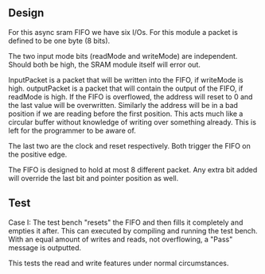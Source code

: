 ## Design ##

For this async sram FIFO we have six I/Os. For this module a packet is defined
to be one byte (8 bits).

The two input mode bits (readMode and writeMode) are independent. Should both
be high, the SRAM module itself will error out.

InputPacket is a packet that will be written into the FIFO, if writeMode is high.
outputPacket is a packet that will contain the output of the FIFO, if readMode is
high. If the FIFO is overflowed, the address will reset to 0 and the
last value will be overwritten. Similarly the address will be in a bad position
if we are reading before the first position. This acts much like a circular
buffer without knowledge of writing over something already. This is left for
the programmer to be aware of.

The last two are the clock and reset respectively. Both trigger the FIFO
on the positive edge.

The FIFO is designed to hold at most 8 different packet. Any extra bit added will
override the last bit and pointer position as well.

## Test ##

Case I:
The test bench "resets" the FIFO and then fills it completely and empties it
after. This can executed by compiling and running the test bench. With an
equal amount of writes and reads, not overflowing, a "Pass" message is outputted.

This tests the read and write features under normal circumstances.

